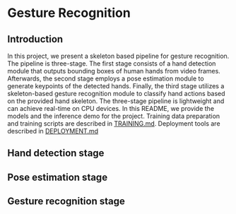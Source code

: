 # Gesture Recognition

<!-- [ALGORITHM] -->

## Introduction

<!-- [ABSTRACT] -->

In this project, we present a skeleton based pipeline for gesture recognition. The pipeline is three-stage. The first stage consists of a hand detection module that outputs bounding boxes of human hands from video frames. Afterwards, the second stage employs a pose estimation module to generate keypoints of the detected hands. Finally, the third stage utilizes a skeleton-based gesture recognition module to classify hand actions based on the provided hand skeleton. The three-stage pipeline is lightweight and can achieve real-time on CPU devices.
In this README, we provide the models and the inference demo for the project. Training data preparation and training scripts are described in [TRAINING.md](projects/hand_action/TRAINING.md). Deployment tools are described in [DEPLOYMENT.md](projects/hand_action/DEPLOYMENT.md)

## Hand detection stage

## Pose estimation stage

## Gesture recognition stage
